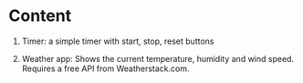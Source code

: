 # Content

1. Timer: a simple timer with start, stop, reset buttons

2. Weather app: Shows the current temperature, humidity and wind speed. Requires a free API from Weatherstack.com.


 
